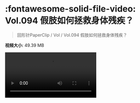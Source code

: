# :fontawesome-solid-file-video: Vol.094 假肢如何拯救身体残疾？

> 回形针PaperClip / Vol / Vol.094 假肢如何拯救身体残疾？

**视频大小**: 49.39 MB

<div class="video"><video src="https://file.hsyhx.top/archive/PaperClip/Vol/094.mp4" controls preload>🤔 您的浏览器不支持 video 标签</video></div>